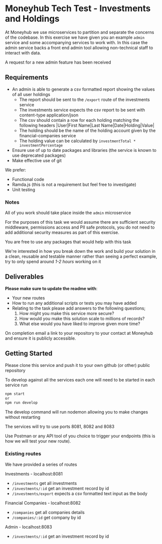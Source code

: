 # Moneyhub Tech Test - Investments and Holdings

At Moneyhub we use microservices to partition and separate the concerns of the codebase. In this exercise we have given you an example `admin` service and some accompanying services to work with. In this case the admin service backs a front end admin tool allowing non-technical staff to interact with data.

A request for a new admin feature has been received

## Requirements

- An admin is able to generate a csv formatted report showing the values of all user holdings
    - The report should be sent to the `/export` route of the investments service
    - The investments service expects the csv report to be sent with content-type application/json 
    - The csv should contain a row for each holding matching the following headers
    |User|First Name|Last Name|Date|Holding|Value|
    - The holding should be the name of the holding account given by the financial-companies service
    - The holding value can be calculated by `investmentTotal * investmentPercentage`
- Ensure use of up to date packages and libraries (the service is known to use deprecated packages)
- Make effective use of git

We prefer:
- Functional code 
- Ramda.js (this is not a requirement but feel free to investigate)
- Unit testing

### Notes
All of you work should take place inside the `admin` microservice

For the purposes of this task we would assume there are sufficient security middleware, permissions access and PII safe protocols, you do not need to add additional security measures as part of this exercise.

You are free to use any packages that would help with this task

We're interested in how you break down the work and build your solution in a clean, reusable and testable manner rather than seeing a perfect example, try to only spend around *1-2 hours* working on it

## Deliverables
**Please make sure to update the readme with**:

- Your new routes
- How to run any additional scripts or tests you may have added
- Relating to the task please add answers to the following questions;
    1. How might you make this service more secure?
    2. How would you make this solution scale to millions of records?
    3. What else would you have liked to improve given more time?
  

On completion email a link to your repository to your contact at Moneyhub and ensure it is publicly accessible.

## Getting Started

Please clone this service and push it to your own github (or other) public repository

To develop against all the services each one will need to be started in each service run

```bash
npm start
or
npm run develop
```

The develop command will run nodemon allowing you to make changes without restarting

The services will try to use ports 8081, 8082 and 8083

Use Postman or any API tool of you choice to trigger your endpoints (this is how we will test your new route).

### Existing routes
We have provided a series of routes 

Investments - localhost:8081
- `/investments` get all investments
- `/investments/:id` get an investment record by id
- `/investments/export` expects a csv formatted text input as the body

Financial Companies - localhost:8082
- `/companies` get all companies details
- `/companies/:id` get company by id

Admin - localhost:8083
- `/investments/:id` get an investment record by id
